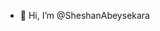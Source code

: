 - 👋 Hi, I’m @SheshanAbeysekara


<!---
SheshanAbeysekara/SheshanAbeysekara is a ✨ special ✨ repository because its `README.md` (this file) appears on your GitHub profile.
You can click the Preview link to take a look at your changes.
--->
